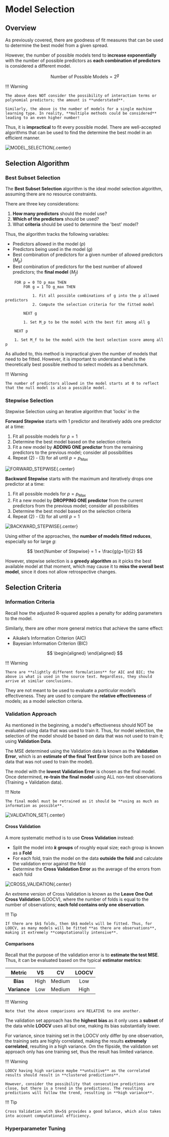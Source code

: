 # **Model Selection**

## **Overview**

As previously covered, there are goodness of fit measures that can be used to determine the best model from a given spread.

However, the number of possible models tend to **increase exponentially** with the number of possible predictors as **each combination of predictors** is considered a different model.

$$
    \text{Number of Possible Models} = 2^{g}
$$

!!! Warning

    The above does NOT consider the possibility of interaction terms or polynomial predictors; the amount is **understated**.

    Similarly, the above is the number of models for a single machine learning type. In reality, **multiple methods could be considered** leading to an even higher number!

Thus, it is **impractical** to fit every possible model. There are well-accepted algorithms that can be used to find the determine the best model in an efficient manner.

<!-- Obtained from Kaggle -->
![MODEL_SELECTION](Assets/5.%20Model%20Selection.md/MODEL_SELECTION.png){.center}

## **Selection Algorithm**

### **Best Subset Selection**

The **Best Subset Selection** algorithm is the ideal model selection algorithm, assuming there are no resource constraints.

There are three key considerations:

1. **How many predictors** should the model use?
2. **Which of the predictors** should be used?
3. What **criteria** should be used to determine the 'best' model?

Thus, the algorithm tracks the following variables:

* Predictors allowed in the model $(p)$
* Predictors being used in the model $(g)$
* Best combination of predictors for a given number of allowed predictors $(M_{p})$
* Best combination of predictors for the best number of allowed predictors; the **final model** $(M_{f})$

``` 
    FOR p = 0 TO p_max THEN
        FOR g = 1 TO g_max THEN

            1. Fit all possible combinations of g into the p allowed predictors
            2. Compute the selection criteria for the fitted model

        NEXT g
                
        1. Set M_p to be the model with the best fit among all g
            
    NEXT p

    1. Set M_f to be the model with the best selection score among all p
```

As alluded to, this method is impractical given the number of models that need to be fitted. However, it is important to understand what is the theoretically best possible method to select models as a benchmark.

!!! Warning

    The number of predictors allowed in the model starts at 0 to reflect that the null model is also a possible model.

### **Stepwise Selection**

Stepwise Selection using an iterative algorithm that 'locks' in the 

**Forward Stepwise** starts with 1 predictor and iteratively adds one predictor at a time:

1. Fit all possible models for $p = 1$
2. Determine the best model based on the selection criteria
3. Fit a new model by **ADDING ONE predictor** from the remaining predictors to the previous model; consider all possibilities
4. Repeat (2) - (3) for all until $p = p_{\text{Max}}$

<!-- Obtained from Quantifying Health -->
![FORWARD_STEPWISE](Assets/5.%20Model%20Selection.md/FORWARD_STEPWISE.png){.center}

**Backward Stepwise** starts with the maximum and iteratively drops one predictor at a time:

1. Fit all possible models for $p = p_{\text{Max}}$
2. Fit a new model by **DROPPING ONE predictor** from the current predictors from the previous model; consider all possibilities
3. Determine the best model based on the selection criteria
4. Repeat (2) - (3) for all until $p = 1$

<!-- Obtained from Quantifying Health -->
![BACKWARD_STEPWISE](Assets/5.%20Model%20Selection.md/BACKWARD_STEPWISE.png){.center}

Using either of the approaches, the **number of models fitted reduces**, especially so for large $g$:

$$
    \text{Number of Stepwise} = 1 + \frac{g(g+1)}{2}
$$

However, stepwise selection is a **greedy algorithm** as it picks the best available model at that moment, which may cause it to **miss the overall best model**, since it does not allow retrospective changes.

## **Selection Criteria**

### **Information Criteria**

Recall how the adjusted R-squared applies a penalty for adding parameters to the model.

Similarly, there are other more general metrics that achieve the same effect:

* Aikake’s Information Criterion (AIC)
* Bayesian Information Criterion (BIC)

$$
\begin{aligned}
\end{aligned}
$$

!!! Warning

    There are **slightly different formulations** for AIC and BIC; the above is what is used in the source text. Regardless, they should arrive at similar conclusions.
    
They are not meant to be used to evaluate a *particular* model’s effectiveness. They are used to compare the **relative effectiveness** of models; as a model selection criteria.

### **Validation Approach**

As mentioned in the beginning, a model's effectiveness should NOT be evaluated using data that was used to train it. Thus, for model selection, the selection of the model should be based on data that was not used to train it; using **Validation Data**.

The MSE determined using the Validation data is known as the **Validation Error**, which is an **estimate of the final Test Error** (since both are based on data that was not used to train the model).

The model with the **lowest Validation Error** is chosen as the final model. Once determined, **re-train the final model** using ALL non-test observations (Training + Validation data).

!!! Note

    The final model must be retrained as it should be **using as much as information as possible**.

<!-- Obtained from Galaxy Inferno -->
![VALIDATION_SET](Assets/5.%20Model%20Selection.md/VALIDATION_SET.png){.center}

#### **Cross Validation**

A more systematic method is to use **Cross Validation** instead:

* Split the model into **$k$ groups** of roughly equal size; each group is known as a **Fold**
* For each fold, train the model on the data **outside the fold** and calculate the validation error against the fold
* Determine the **Cross Validation Error** as the average of the errors from each fold

<!-- Obtained from Statology -->
![CROSS_VALIDATION](Assets/5.%20Model%20Selection.md/CROSS_VALIDATION.png){.center}

An extreme version of Cross Validation is known as the **Leave One Out Cross Validation** (LOOCV), where the number of folds is equal to the number of observations; **each fold contains only one observation**.

!!! Tip

    If there are $k$ folds, then $k$ models will be fitted. Thus, for LOOCV, as many models will be fitted **as there are observations**, making it extremely **computationally intensive**.

#### **Comparisons**

Recall that the purpose of the validation error is to **estimate the test MSE**. Thus, it can be evaluated based on the typical **estimator metrics**:

<center>

|  **Metric**  | **VS** | **CV** | **LOOCV** |
| :----------: | :----: | :----: | :-------: |
|   **Bias**   |  High  | Medium |    Low    |
| **Variance** |  Low   | Medium |   High    |

</center>

!!! Warning

    Note that the above comparisons are RELATIVE to one another.

The validation set approach has the **highest bias** as it only uses a **subset** of the data while **LOOCV** uses all but one, making its bias substantially lower.

For variance, since training set in the LOOCV only differ by one observation, the training sets are highly correlated, making the results **extremely correlated**, resulting in a high variance. Om the flipside, the validation set approach only has one training set, thus the result has limited variance.

!!! Warning

    LOOCV having high variance maybe **untuitive** as the correlated results should result in **clustered predictions**.

    However, consider the possibility that consecutive predictions are close, but there is a trend in the predictions. The resulting predictions will follow the trend, resulting in **high variance**.

!!! Tip

    Cross Validation with $k=5$ provides a good balance, which also takes into account computational efficiency.

### **Hyperparameter Tuning**

